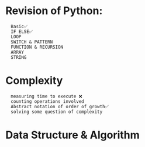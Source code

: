 # Revision of Python:
      Basic✅
      IF ELSE✅
      LOOP
      SWITCH & PATTERN
      FUNCTION & RECURSION
      ARRAY
      STRING


# Complexity
      measuring time to execute ❌
      counting operations involved
      Abstract notation of order of growth✅
      solving some question of complexity


# Data Structure & Algorithm

